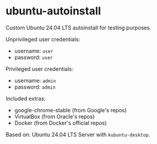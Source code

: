 # ubuntu-autoinstall

Custom Ubuntu 24.04 LTS autoinstall for testing purposes.

Unprivileged user credentials:
- username: `user`
- password: `user`

Privileged user credentials:
- username: `admin`
- password: `admin`

Included extras:
- google-chrome-stable (from Google's repos)
- VirtualBox (from Oracle's repos)
- Docker (from Docker's official repos)

Based on: Ubuntu 24.04 LTS Server with `kubuntu-desktop`.